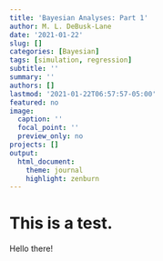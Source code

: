 ```yaml
---
title: 'Bayesian Analyses: Part 1'
author: M. L. DeBusk-Lane
date: '2021-01-22'
slug: []
categories: [Bayesian]
tags: [simulation, regression]
subtitle: ''
summary: ''
authors: []
lastmod: '2021-01-22T06:57:57-05:00'
featured: no
image:
  caption: ''
  focal_point: ''
  preview_only: no
projects: []
output: 
  html_document:
    theme: journal
    highlight: zenburn
---
```


# This is a test.

Hello there!
